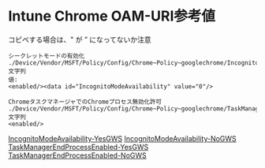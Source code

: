 # Intune Chrome OAM-URI参考値
コピペする場合は、" が ” になってないか注意

```
シークレットモードの有効化
./Device/Vendor/MSFT/Policy/Config/Chrome~Policy~googlechrome/IncognitoModeAvailability
文字列
値:
<enabled/><data id="IncognitoModeAvailability" value="0"/>
```

```
ChromeタスクマネージャでのChromeプロセス無効化許可
./Device/Vendor/MSFT/Policy/Config/Chrome~Policy~googlechrome/TaskManagerEndProcessEnabled
文字列
<enabled/>
```

[IncognitoModeAvailability-YesGWS](https://dti470.github.io/SampleCom1/SubPages1/Pic/IncognitoModeAvailability-YesGWS.png)
[IncognitoModeAvailability-NoGWS](https://dti470.github.io/SampleCom1/SubPages1/Pic/IncognitoModeAvailability-NoGWS.png)
[TaskManagerEndProcessEnabled-YesGWS](https://dti470.github.io/SampleCom1/SubPages1/Pic/TaskManagerEndProcessEnabled-YesGWS.png)
[TaskManagerEndProcessEnabled-NoGWS](https://dti470.github.io/SampleCom1/SubPages1/Pic/TaskManagerEndProcessEnabled-NoGWS.png)